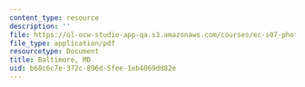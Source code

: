```yaml
---
content_type: resource
description: ''
file: https://ol-ocw-studio-app-qa.s3.amazonaws.com/courses/ec-s07-photovoltaic-solar-energy-systems-fall-2004/b68c6c7e372c896d5fee1eb4069dd82e_MITEC_S07F04_baltimore_md.pdf
file_type: application/pdf
resourcetype: Document
title: Baltimore, MD
uid: b68c6c7e-372c-896d-5fee-1eb4069dd82e
---
```

